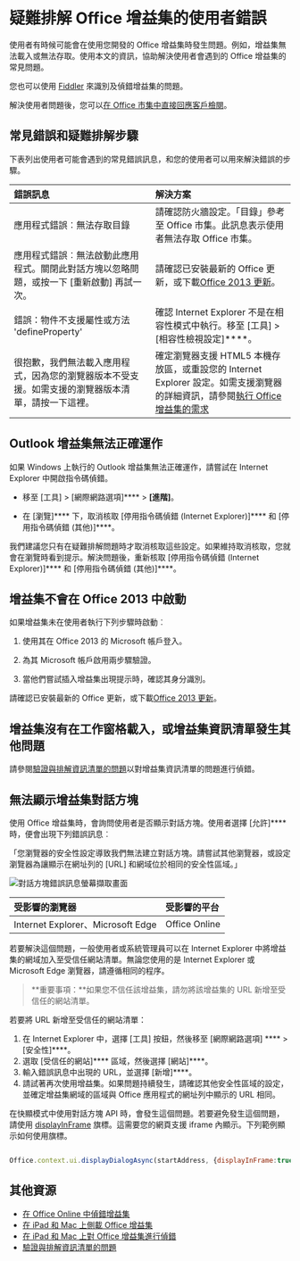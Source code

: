 # <a name="troubleshoot-user-errors-with-office-add-ins"></a>疑難排解 Office 增益集的使用者錯誤

使用者有時候可能會在使用您開發的 Office 增益集時發生問題。例如，增益集無法載入或無法存取。使用本文的資訊，協助解決使用者會遇到的 Office 增益集的常見問題。 

您也可以使用 [Fiddler](http://www.telerik.com/fiddler) 來識別及偵錯增益集的問題。

解決使用者問題後，您可以[在 Office 市集中直接回應客戶檢閱](https://msdn.microsoft.com/library/jj635874.aspx)。

## <a name="common-errors-and-troubleshooting-steps"></a>常見錯誤和疑難排解步驟

下表列出使用者可能會遇到的常見錯誤訊息，和您的使用者可以用來解決錯誤的步驟。



|**錯誤訊息**|**解決方案**|
|:-----|:-----|
|應用程式錯誤︰無法存取目錄|請確認防火牆設定。「目錄」參考至 Office 市集。此訊息表示使用者無法存取 Office 市集。|
|應用程式錯誤︰無法啟動此應用程式。關閉此對話方塊以忽略問題，或按一下 [重新啟動] 再試一次。|請確認已安裝最新的 Office 更新，或下載[Office 2013 更新](https://support.microsoft.com/en-us/kb/2986156/)。|
|錯誤：物件不支援屬性或方法 'defineProperty'|確認 Internet Explorer 不是在相容性模式中執行。移至 [工具] > [相容性檢視設定]****。|
|很抱歉，我們無法載入應用程式，因為您的瀏覽器版本不受支援。如需支援的瀏覽器版本清單，請按一下這裡。|確定瀏覽器支援 HTML5 本機存放區，或重設您的 Internet Explorer 設定。如需支援瀏覽器的詳細資訊，請參閱[執行 Office 增益集的需求](../../docs/overview/requirements-for-running-office-add-ins.md)|

## <a name="outlook-add-in-doesnt-work-correctly"></a>Outlook 增益集無法正確運作

如果 Windows 上執行的 Outlook 增益集無法正確運作，請嘗試在 Internet Explorer 中開啟指令碼偵錯。 


- 移至 [工具] > [網際網路選項]**** > **[進階]**。
    
- 在 [瀏覽]**** 下，取消核取 [停用指令碼偵錯 (Internet Explorer)]**** 和 [停用指令碼偵錯 (其他)]****。
    
我們建議您只有在疑難排解問題時才取消核取這些設定。如果維持取消核取，您就會在瀏覽時看到提示。解決問題後，重新核取 [停用指令碼偵錯 (Internet Explorer)]**** 和 [停用指令碼偵錯 (其他)]****。


## <a name="add-in-doesnt-activate-in-office-2013"></a>增益集不會在 Office 2013 中啟動

如果增益集未在使用者執行下列步驟時啟動︰


1. 使用其在 Office 2013 的 Microsoft 帳戶登入。
    
2. 為其 Microsoft 帳戶啟用兩步驟驗證。
    
3. 當他們嘗試插入增益集出現提示時，確認其身分識別。
    
請確認已安裝最新的 Office 更新，或下載[Office 2013 更新](https://support.microsoft.com/en-us/kb/2986156/)。

## <a name="add-in-doesnt-load-in-task-pane-or-other-issues-with-the-add-in-manifest"></a>增益集沒有在工作窗格載入，或增益集資訊清單發生其他問題

請參閱[驗證與排解資訊清單的問題](troubleshoot-manifest.md)以對增益集資訊清單的問題進行偵錯。

## <a name="add-in-dialog-box-cannot-be-displayed"></a>無法顯示增益集對話方塊

使用 Office 增益集時，會詢問使用者是否顯示對話方塊。使用者選擇 [允許]**** 時，便會出現下列錯誤訊息︰

「您瀏覽器的安全性設定導致我們無法建立對話方塊。請嘗試其他瀏覽器，或設定瀏覽器為讓顯示在網址列的 [URL] 和網域位於相同的安全性區域。」

![對話方塊錯誤訊息螢幕擷取畫面](http://i.imgur.com/3mqmlgE.png)

|**受影響的瀏覽器**|**受影響的平台**|
|:--------------------|:---------------------|
|Internet Explorer、Microsoft Edge|Office Online|

若要解決這個問題，一般使用者或系統管理員可以在 Internet Explorer 中將增益集的網域加入至受信任網站清單。無論您使用的是 Internet Explorer 或 Microsoft Edge 瀏覽器，請遵循相同的程序。

>**重要事項：**如果您不信任該增益集，請勿將該增益集的 URL 新增至受信任的網站清單。

若要將 URL 新增至受信任的網站清單：

1. 在 Internet Explorer 中，選擇 [工具] 按鈕，然後移至 [網際網路選項] **** >  [安全性]****。
2. 選取 [受信任的網站]**** 區域，然後選擇 [網站]****。
3. 輸入錯誤訊息中出現的 URL，並選擇 [新增]****。
4. 請試著再次使用增益集。如果問題持續發生，請確認其他安全性區域的設定，並確定增益集網域的區域與 Office 應用程式的網址列中顯示的 URL 相同。

在快顯模式中使用對話方塊 API 時，會發生這個問題。若要避免發生這個問題，請使用 [displayInFrame](../../reference/shared/officeui.displaydialogasync) 旗標。這需要您的網頁支援 iframe 內顯示。下列範例顯示如何使用旗標。

```js

Office.context.ui.displayDialogAsync(startAddress, {displayInFrame:true}, callback);
```

## <a name="additional-resources"></a>其他資源

- [在 Office Online 中偵錯增益集](../testing/debug-add-ins-in-office-online.md) 
- [在 iPad 和 Mac 上側載 Office 增益集](../testing/sideload-an-office-add-in-on-ipad-and-mac.md)  
- [在 iPad 和 Mac 上對 Office 增益集進行偵錯](../testing/debug-office-add-ins-on-ipad-and-mac.md)  
- [驗證與排解資訊清單的問題](troubleshoot-manifest.md)
    
